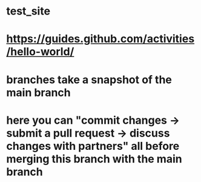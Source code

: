 # test_site
# https://guides.github.com/activities/hello-world/

# branches take a snapshot of the main branch
# here you can "commit changes -> submit a pull request -> discuss changes with partners" all before merging this branch with the main branch
